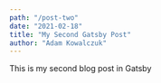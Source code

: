```yaml
---
path: "/post-two"
date: "2021-02-18"
title: "My Second Gatsby Post"
author: "Adam Kowalczuk"
---
```

This is my second blog post in Gatsby